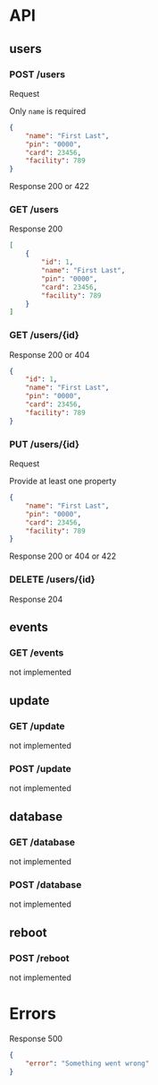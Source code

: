# API

## users

### POST /users

Request

Only `name` is required

```json
{
    "name": "First Last",
    "pin": "0000",
    "card": 23456,
    "facility": 789
}
```

Response 200 or 422

### GET /users

Response 200

```json
[
    {
        "id": 1,
        "name": "First Last",
        "pin": "0000",
        "card": 23456,
        "facility": 789
    }
]
```

### GET /users/{id}

Response 200 or 404

```json
{
    "id": 1,
    "name": "First Last",
    "pin": "0000",
    "card": 23456,
    "facility": 789
}
```

### PUT /users/{id}

Request

Provide at least one property

```json
{
    "name": "First Last",
    "pin": "0000",
    "card": 23456,
    "facility": 789
}
```

Response 200 or 404 or 422

### DELETE /users/{id}

Response 204

## events

### GET /events

not implemented

## update

### GET /update

not implemented

### POST /update

not implemented

## database

### GET /database

not implemented

### POST /database

not implemented

## reboot

### POST /reboot

not implemented

# Errors

Response 500

```json
{
    "error": "Something went wrong"
}
```
